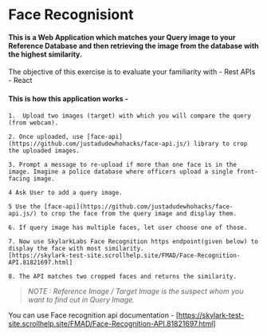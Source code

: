 # Face Recognisiont

#### This is a Web Application which matches your Query image to your Reference Database and then retrieving the image from the database with the highest similarity.

The objective of this exercise is to evaluate your familiarity with
    - Rest APIs
    - React

#### This is how this application works -

    1.  Upload two images (target) with which you will compare the query (from webcam).

    2. Once uploaded, use [face-api](https://github.com/justadudewhohacks/face-api.js/) library to crop the uploaded images.

    3. Prompt a message to re-upload if more than one face is in the image. Imagine a police database where officers upload a single front-facing image.

    4 Ask User to add a query image.

    5 Use the [face-api](https://github.com/justadudewhohacks/face-api.js/) to crop the face from the query image and display them.

    6. If query image has multiple faces, let user choose one of those.

    7. Now use SkylarkLabs Face Recognition https endpoint(given below) to display the face with most similarity.
    [https://skylark-test-site.scrollhelp.site/FMAD/Face-Recognition-API.81821697.html]

    8. The API matches two cropped faces and returns the similarity.

> *NOTE : Reference Image / Target Image is the suspect whom you want to find out in Query Image.*

You can use Face recognition api documentation -
[https://skylark-test-site.scrollhelp.site/FMAD/Face-Recognition-API.81821697.html]